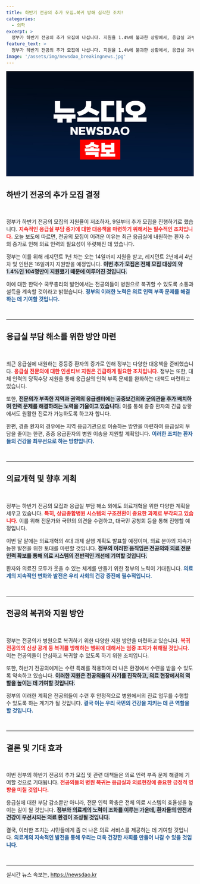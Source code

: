 ```yaml
---
title: 하반기 전공의 추가 모집…복귀 방해 심각한 조치!
categories:
  - 의학
excerpt: >
  정부가 하반기 전공의 추가 모집에 나섭니다. 지원율 1.4%에 불과한 상황에서, 응급실 과부하 해소를 위한 긴급 대책이 발표되었습니다. 이 기회를 놓치지 마세요!
feature_text: >
  정부가 하반기 전공의 추가 모집에 나섭니다. 지원율 1.4%에 불과한 상황에서, 응급실 과부하 해소를 위한 긴급 대책이 발표되었습니다. 이 기회를 놓치지 마세요!
image: '/assets/img/newsdao_breakingnews.jpg'
---
```


<p><img src="/assets/img/newsdao_breakingnews.jpg" alt="koreaapp 속보" /></p>

<h2 data-ke-size="size26">하반기 전공의 추가 모집 결정</h2>

<p data-ke-size="size16">&nbsp;</p>

<p>정부가 하반기 전공의 모집의 지원율이 저조하자, 9일부터 추가 모집을 진행하기로 했습니다. <b><span style="color: #ee2323;">지속적인 응급실 부담 증가에 대한 대응책을 마련하기 위해서는 필수적인 조치입니다.</span></b> 오늘 보도에 따르면, 전공의 모집이 어려운 이유는 최근 응급실에 내원하는 환자 수의 증가로 인해 의료 인력의 필요성이 뚜렷해진 데 있습니다.  </p>

<p>정부는 이를 위해 레지던트 1년 차는 오는 14일까지 지원을 받고, 레지던트 2년에서 4년 차 및 인턴은 16일까지 지원받을 예정입니다. <b><span style="background-color: #21538527;">이번 추가 모집은 전체 모집 대상의 약 1.4%인 104명만이 지원했기 때문에 이루어진 것입니다.</span></b>   </p>

<p>이에 대한 한덕수 국무총리의 발언에서는 전공의들이 병원으로 복귀할 수 있도록 소통과 설득을 계속할 것이라고 밝혔습니다. <b><span style="color: #1a5490;">정부의 이러한 노력은 의료 인력 부족 문제를 해결하는 데 기여할 것입니다.</span></b>  </p>

<p data-ke-size="size16">&nbsp;</p>

<hr />

<h2 data-ke-size="size26">응급실 부담 해소를 위한 방안 마련</h2>

<p data-ke-size="size16">&nbsp;</p>

<p>최근 응급실에 내원하는 중등증 환자의 증가로 인해 정부는 다양한 대응책을 준비했습니다. <b><span style="color: #ee2323;">응급실 전문의에 대한 인센티브 지원은 긴급하게 필요한 조치입니다.</span></b> 정부는 또한, 대체 인력의 당직수당 지원을 통해 응급실의 인력 부족 문제를 완화하는 대책도 마련하고 있습니다.  </p>

<p>또한, <b><span style="background-color: #21538527;">전문의가 부족한 지역과 권역의 응급센터에는 공중보건의와 군의관을 추가 배치하여 인력 문제를 해결하려는 노력을 기울이고 있습니다.</span></b> 이를 통해 중증 환자의 긴급 상황에서도 원활한 진료가 가능하도록 하고자 합니다.  </p>

<p>한편, 경증 환자의 경우에는 지역 응급기관으로 이송하는 방안을 마련하여 응급실의 부담을 줄이는 한편, 중증 응급환자의 병원 이송을 지원할 계획입니다. <b><span style="color: #1a5490;">이러한 조치는 환자들의 건강을 최우선으로 하는 방향입니다.</span></b>  </p>

<p data-ke-size="size16">&nbsp;</p>

<hr />

<h2 data-ke-size="size26">의료개혁 및 향후 계획</h2>

<p data-ke-size="size16">&nbsp;</p>

<p>정부는 하반기 전공의 모집과 응급실 부담 해소 외에도 의료개혁을 위한 다양한 계획을 세우고 있습니다. <b><span style="color: #ee2323;">특히, 상급종합병원 시스템의 구조전환이 중요한 과제로 부각되고 있습니다.</span></b> 이를 위해 전문가와 국민의 의견을 수렴하고, 대국민 공청회 등을 통해 진행할 예정입니다.  </p>

<p>이번 달 말에는 의료개혁의 4대 과제 실행 계획도 발표할 예정이며, 의료 분야의 지속가능한 발전을 위한 토대를 마련할 것입니다. <b><span style="background-color: #21538527;">정부의 이러한 움직임은 전공의와 의료 전문 인력 확보를 통해 의료 시스템의 전반적인 개선에 기여할 것입니다.</span></b>  </p>

<p>환자와 의료진 모두가 웃을 수 있는 체계를 만들기 위한 정부의 노력이 기대됩니다. <b><span style="color: #1a5490;">의료계의 지속적인 변화와 발전은 우리 사회의 건강 증진에 필수적입니다.</span></b> </p>

<p data-ke-size="size16">&nbsp;</p>

<hr />

<h2 data-ke-size="size26">전공의 복귀와 지원 방안</h2>

<p data-ke-size="size16">&nbsp;</p>

<p>정부는 전공의가 병원으로 복귀하기 위한 다양한 지원 방안을 마련하고 있습니다. <b><span style="color: #ee2323;">복귀 전공의의 신상 공개 등 복귀를 방해하는 행위에 대해서는 엄중 조치가 취해질 것입니다.</span></b> 이는 전공의들이 안심하고 복귀할 수 있도록 하기 위한 조치입니다.  </p>

<p>또한, 하반기 전공의에게는 수련 특례를 적용하여 더 나은 환경에서 수련을 받을 수 있도록 약속하고 있습니다. <b><span style="background-color: #21538527;">이러한 지원은 전공의들의 사기를 진작하고, 의료 현장에서의 역할을 높이는 데 기여할 것입니다.</span></b>  </p>

<p>정부의 이러한 계획은 전공의들이 수련 후 안정적으로 병원에서의 진료 업무를 수행할 수 있도록 하는 계기가 될 것입니다. <b><span style="color: #1a5490;">결국 이는 우리 국민의 건강을 지키는 데 큰 역할을 할 것입니다.</span></b>  </p>

<p data-ke-size="size16">&nbsp;</p>

<hr />

<h2 data-ke-size="size26">결론 및 기대 효과</h2>

<p data-ke-size="size16">&nbsp;</p>

<p>이번 정부의 하반기 전공의 추가 모집 및 관련 대책들은 의료 인력 부족 문제 해결에 기여할 것으로 기대됩니다. <b><span style="color: #ee2323;">전공의들의 병원 복귀는 응급실과 의료현장에 중요한 긍정적 영향을 미칠 것입니다.</span></b>  </p>

<p>응급실에 대한 부담 감소뿐만 아니라, 전문 인력 확충은 전체 의료 시스템의 효율성을 높이는 길이 될 것입니다. <b><span style="background-color: #21538527;">정부와 의료계의 노력이 조화를 이루는 가운데, 환자들의 안전과 건강이 우선시되는 의료 환경이 조성될 것입니다.</span></b>   </p>

<p>결국, 이러한 조치는 시민들에게 좀 더 나은 의료 서비스를 제공하는 데 기여할 것입니다. <b><span style="color: #1a5490;">의료계의 지속적인 발전을 통해 우리는 더욱 건강한 사회를 만들어 나갈 수 있을 것입니다.</span></b></p>

<p data-ke-size="size16">&nbsp;</p>

<hr />
실시간 뉴스 속보는, <a href="https://newsdao.kr" rel="dofollow">https://newsdao.kr</a>


